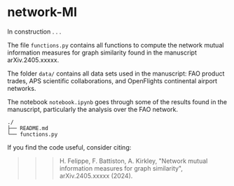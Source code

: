# network-MI
In construction . . .

The file `functions.py` contains all functions to compute the network mutual information measures for graph similarity found in the manuscript arXiv.2405.xxxxx.

The folder `data/` contains all data sets used in the manuscript: FAO product trades, APS scientific collaborations, and OpenFlights continental airport networks.

The notebook `notebook.ipynb` goes through some of the results found in the manuscript, particularly the analysis over the FAO network.

```
./
├── README.md
└── functions.py
```

If you find the code useful, consider citing: <br>
>>> H. Felippe, F. Battiston, A. Kirkley, "Network mutual information measures for graph similarity", arXiv.2405.xxxxx (2024).

